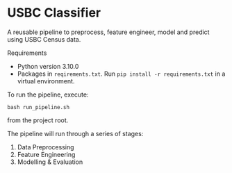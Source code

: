 # USBC Classifier

A reusable pipeline to preprocess, feature engineer, model and predict using USBC Census data.

Requirements
- Python version 3.10.0
- Packages in `reqirements.txt`. Run `pip install -r requirements.txt` in a virtual environment.

To run the pipeline, execute:
```shell
bash run_pipeline.sh
```
from the project root.

The pipeline will run through a series of stages:
1. Data Preprocessing
2. Feature Engineering
3. Modelling & Evaluation


